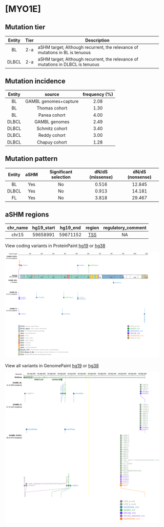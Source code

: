 # [MYO1E]

## Mutation tier

|Entity|Tier|Description                              |
|:------:|:----:|-----------------------------------------|
|BL    |2-a | aSHM target; Although recurrent, the relevance of mutations in BL is tenuous    |
|DLBCL |2-a | aSHM target; Although recurrent, the relevance of mutations in DLBCL is tenuous |
## Mutation incidence

|Entity|source               |frequency (%)|
|:------:|:---------------------:|:-------------:|
|BL    |GAMBL genomes+capture|2.08         |
|BL    |Thomas cohort        |1.30         |
|BL    |Panea cohort         |4.00         |
|DLBCL |GAMBL genomes        |2.49         |
|DLBCL |Schmitz cohort       |3.40         |
|DLBCL |Reddy cohort         |3.00         |
|DLBCL |Chapuy cohort        |1.28         |

## Mutation pattern

|Entity|aSHM|Significant selection|dN/dS (missense)|dN/dS (nonsense)|
|:------:|:----:|:---------------------:|:----------------:|:----------------:|
|BL    |Yes |No                   |0.516           |12.845          |
|DLBCL |Yes |No                   |0.913           |14.181          |
|FL    |Yes |No                   |3.818           |29.467          |

## aSHM regions

|chr_name|hg19_start|hg19_end|region                                                                                    |regulatory_comment|
|:--------:|:----------:|:--------:|:------------------------------------------------------------------------------------------:|:------------------:|
|chr15   |59658991  |59671152|[TSS](https://genome.ucsc.edu/s/rdmorin/GAMBL%20hg19?position=chr15%3A59658991%2D59671152)|NA                |


View coding variants in ProteinPaint [hg19](https://www.bcgsc.ca/downloads/morinlab/GAMBL/test/genes/MYO1E_protein.html)  or [hg38](https://www.bcgsc.ca/downloads/morinlab/GAMBL/test/genes/MYO1E_protein_hg38.html)

![image](images/proteinpaint/MYO1E_NM_004998.svg)

View all variants in GenomePaint [hg19](https://www.bcgsc.ca/downloads/morinlab/GAMBL/test/genes/MYO1E.html)  or [hg38](https://www.bcgsc.ca/downloads/morinlab/GAMBL/test/genes/MYO1E_hg38.html)

![image](images/proteinpaint/MYO1E.svg)
